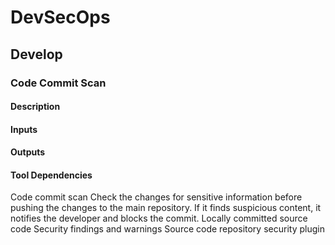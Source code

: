# DevSecOps

## Develop

### Code Commit Scan

#### Description

#### Inputs

#### Outputs

#### Tool Dependencies

Code commit scan Check the changes for
sensitive information before
pushing the changes to the
main repository.
If it finds suspicious content,
it notifies the developer and
blocks the commit.
Locally committed
source code
Security findings
and warnings
Source code
repository
security plugin
